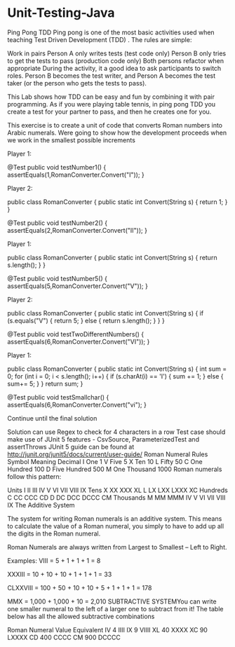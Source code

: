 ﻿# Unit-Testing-Java


Ping Pong TDD
Ping pong is one of the most basic activities used when teaching Test Driven Development (TDD) . The rules are simple:

Work in pairs
Person A only writes tests (test code only)
Person B only tries to get the tests to pass (production code only)
Both persons refactor when appropriate
During the activity, it a good idea to ask participants to switch roles. Person B becomes the test writer, and Person A becomes the test taker (or the person who gets the tests to pass).

This Lab shows how TDD can be easy and fun by combining it with pair programming. As if you were playing table tennis, in ping pong TDD you create a test for your partner to pass, and then he creates one for you.

This exercise is to create a unit of code that converts Roman numbers into Arabic numerals. Were going to show how the development proceeds when we work in the smallest possible increments

Player 1:

@Test
public void testNumber1() {
    assertEquals(1,RomanConverter.Convert("I"));
}

Player 2:

public class RomanConverter {
        public static int Convert(String s) 
        {
            return 1;
        }
}

@Test
public void testNumber2() {
    assertEquals(2,RomanConverter.Convert("II"));
}

Player 1:

public class RomanConverter {
    public static int Convert(String s) 
    {
        return s.length();
    }
}

@Test
public void testNumber5() {
    assertEquals(5,RomanConverter.Convert("V"));
}

Player 2:

public class RomanConverter {
    public static int Convert(String s) 
    {
        if (s.equals("V") {
            return 5;
        }
        else {
            return s.length();
        }
    }
}

@Test
public void testTwoDifferentNumbers() {
    assertEquals(6,RomanConverter.Convert("VI"));
}

Player 1:

public class RomanConverter {
    public static int Convert(String s) 
    {
        int sum = 0;
        for (int i = 0; i < s.length(); i++) {
            if (s.charAt(i) == 'I') {
                sum += 1;
            }
            else {
                sum+= 5;
            }
        }
    return sum;
}


@Test
public void testSmallchar() {
    assertEquals(6,RomanConverter.Convert("vi");
}

Continue until the final solution

Solution can use Regex to check for 4 characters in a row
Test case should make use of JUnit 5 features - CsvSource, ParameterizedTest and assertThrows
JUnit 5 guide can be found at http://junit.org/junit5/docs/current/user-guide/
Roman Numeral Rules
Symbol	Meaning	Decimal
I	One	1
V	Five	5
X	Ten	10
L	Fifty	50
C	One Hundred	100
D	Five Hundred	500
M	One Thousand	1000
Roman numerals follow this pattern:

Units	I	II	III	IV	V	VI	VII	VIII	IX
Tens	X	XX	XXX	XL	L	LX	LXX	LXXX	XC
Hundreds	C	CC	CCC	CD	D	DC	DCC	DCCC	CM
Thousands	M	MM	MMM	IV	V	VI	VII	VIII	IX
The Additive System

The system for writing Roman numerals is an additive system. This means to calculate the value of a Roman numeral, you simply to have to add up all the digits in the Roman numeral.

Roman Numerals are always written from Largest to Smallest – Left to Right.

Examples:
VIII = 5 + 1 + 1 + 1 = 8

XXXIII = 10 + 10 + 10 + 1 + 1 + 1 = 33

CLXXVIII = 100 + 50 + 10 + 10 + 5 + 1 + 1 + 1 = 178

MMX = 1,000 + 1,000 + 10 = 2,010 SUBTRACTIVE SYSTEMYou can write one smaller numeral to the left of a larger one to subtract from it! The table below has all the allowed subtractive combinations

Roman Numeral	Value	Equivalent
IV	4	IIII
IX	9	VIIII
XL	40	XXXX
XC	90	LXXXX
CD	400	CCCC
CM	900	DCCCC
